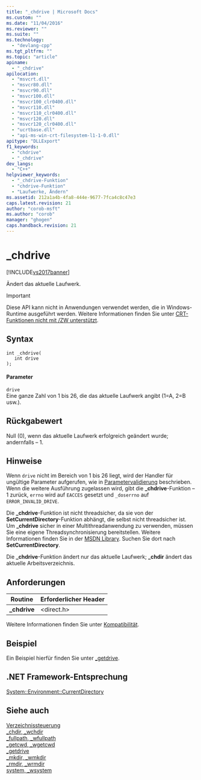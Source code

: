 ```yaml
---
title: "_chdrive | Microsoft Docs"
ms.custom: ""
ms.date: "11/04/2016"
ms.reviewer: ""
ms.suite: ""
ms.technology: 
  - "devlang-cpp"
ms.tgt_pltfrm: ""
ms.topic: "article"
apiname: 
  - "_chdrive"
apilocation: 
  - "msvcrt.dll"
  - "msvcr80.dll"
  - "msvcr90.dll"
  - "msvcr100.dll"
  - "msvcr100_clr0400.dll"
  - "msvcr110.dll"
  - "msvcr110_clr0400.dll"
  - "msvcr120.dll"
  - "msvcr120_clr0400.dll"
  - "ucrtbase.dll"
  - "api-ms-win-crt-filesystem-l1-1-0.dll"
apitype: "DLLExport"
f1_keywords: 
  - "chdrive"
  - "_chdrive"
dev_langs: 
  - "C++"
helpviewer_keywords: 
  - "_chdrive-Funktion"
  - "chdrive-Funktion"
  - "Laufwerke, Ändern"
ms.assetid: 212a1a4b-4fa8-444e-9677-7fca4c8c47e3
caps.latest.revision: 21
author: "corob-msft"
ms.author: "corob"
manager: "ghogen"
caps.handback.revision: 21
---
```

# _chdrive
[!INCLUDE[vs2017banner](../../assembler/inline/includes/vs2017banner.md)]

Ändert das aktuelle Laufwerk.  
  
> [!IMPORTANT]
>  Diese API kann nicht in Anwendungen verwendet werden, die in Windows\-Runtime ausgeführt werden.  Weitere Informationen finden Sie unter [CRT\-Funktionen nicht mit \/ZW unterstützt](http://msdn.microsoft.com/library/windows/apps/jj606124.aspx).  
  
## Syntax  
  
```  
int _chdrive(   
   int drive   
);  
```  
  
#### Parameter  
 `drive`  
 Eine ganze Zahl von 1 bis 26, die das aktuelle Laufwerk angibt \(1\=A, 2\=B usw.\).  
  
## Rückgabewert  
 Null \(0\), wenn das aktuelle Laufwerk erfolgreich geändert wurde; andernfalls – 1.  
  
## Hinweise  
 Wenn `drive` nicht im Bereich von 1 bis 26 liegt, wird der Handler für ungültige Parameter aufgerufen, wie in [Parametervalidierung](../../c-runtime-library/parameter-validation.md) beschrieben.  Wenn die weitere Ausführung zugelassen wird, gibt die **\_chdrive**\-Funktion – 1 zurück, `errno` wird auf `EACCES` gesetzt und `_doserrno` auf `ERROR_INVALID_DRIVE`.  
  
 Die **\_chdrive**\-Funktion ist nicht threadsicher, da sie von der **SetCurrentDirectory**\-Funktion abhängt, die selbst nicht threadsicher ist.  Um **\_chdrive** sicher in einer Multithreadanwendung zu verwenden, müssen Sie eine eigene Threadsynchronisierung bereitstellen.  Weitere Informationen finden Sie in der [MSDN Library](http://go.microsoft.com/fwlink/?LinkID=150542). Suchen Sie dort nach **SetCurrentDirectory**.  
  
 Die **\_chdrive**\-Funktion ändert nur das aktuelle Laufwerk; **\_chdir** ändert das aktuelle Arbeitsverzeichnis.  
  
## Anforderungen  
  
|Routine|Erforderlicher Header|  
|-------------|---------------------------|  
|**\_chdrive**|\<direct.h\>|  
  
 Weitere Informationen finden Sie unter [Kompatibilität](../../c-runtime-library/compatibility.md).  
  
## Beispiel  
 Ein Beispiel hierfür finden Sie unter [\_getdrive](../../c-runtime-library/reference/getdrive.md).  
  
## .NET Framework-Entsprechung  
 [System::Environment::CurrentDirectory](https://msdn.microsoft.com/en-us/library/system.environment.currentdirectory.aspx)  
  
## Siehe auch  
 [Verzeichnissteuerung](../../c-runtime-library/directory-control.md)   
 [\_chdir, \_wchdir](../../c-runtime-library/reference/chdir-wchdir.md)   
 [\_fullpath, \_wfullpath](../../c-runtime-library/reference/fullpath-wfullpath.md)   
 [\_getcwd, \_wgetcwd](../../c-runtime-library/reference/getcwd-wgetcwd.md)   
 [\_getdrive](../../c-runtime-library/reference/getdrive.md)   
 [\_mkdir, \_wmkdir](../../c-runtime-library/reference/mkdir-wmkdir.md)   
 [\_rmdir, \_wrmdir](../../c-runtime-library/reference/rmdir-wrmdir.md)   
 [system, \_wsystem](../../c-runtime-library/reference/system-wsystem.md)